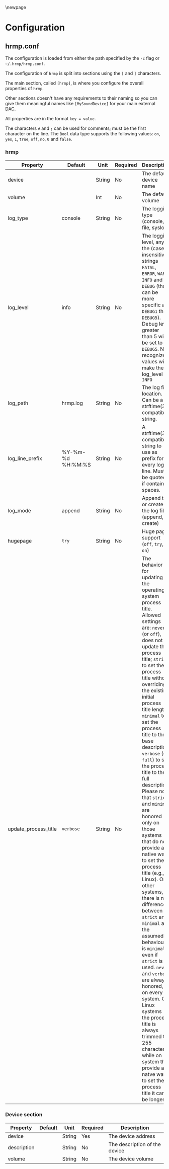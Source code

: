 \newpage

# Configuration

## hrmp.conf

The configuration is loaded from either the path specified by the `-c` flag or `~/.hrmp/hrmp.conf`.

The configuration of `hrmp` is split into sections using the `[` and `]` characters.

The main section, called `[hrmp]`, is where you configure the overall properties
of `hrmp`.

Other sections doesn't have any requirements to their naming so you can give them
meaningful names like `[MySoundDevice]` for your main external DAC.

All properties are in the format `key = value`.

The characters `#` and `;` can be used for comments; must be the first character on the line.
The `Bool` data type supports the following values: `on`, `yes`, `1`, `true`, `off`, `no`, `0` and `false`.

### hrmp

| Property | Default | Unit | Required | Description |
|----------|---------|------|----------|-------------|
| device | | String | No | The default device name |
| volume | | Int | No | The default volume |
| log_type | console | String | No | The logging type (console, file, syslog) |
| log_level | info | String | No | The logging level, any of the (case insensitive) strings `FATAL`, `ERROR`, `WARN`, `INFO` and `DEBUG` (that can be more specific as `DEBUG1` thru `DEBUG5`). Debug level greater than 5 will be set to `DEBUG5`. Not recognized values will make the log_level be `INFO` |
| log_path | hrmp.log | String | No | The log file location. Can be a strftime(3) compatible string. |
| log_line_prefix | %Y-%m-%d %H:%M:%S | String | No | A strftime(3) compatible string to use as prefix for every log line. Must be quoted if contains spaces. |
| log_mode | append | String | No | Append to or create the log file (append, create) |
| hugepage | `try` | String | No | Huge page support (`off`, `try`, `on`) |
| update_process_title | `verbose` | String | No | The behavior for updating the operating system process title. Allowed settings are: `never` (or `off`), does not update the process title; `strict` to set the process title without overriding the existing initial process title length; `minimal` to set the process title to the base description; `verbose` (or `full`) to set the process title to the full description. Please note that `strict` and `minimal` are honored only on those systems that do not provide a native way to set the process title (e.g., Linux). On other systems, there is no difference between `strict` and `minimal` and the assumed behaviour is `minimal` even if `strict` is used. `never` and `verbose` are always honored, on every system. On Linux systems the process title is always trimmed to 255 characters, while on system that provide a natve way to set the process title it can be longer. |


### Device section

| Property | Default | Unit | Required | Description |
|----------|---------|------|----------|-------------|
| device | | String | Yes | The device address |
| description | | String | No | The description of the device |
| volume | | String | No | The device volume |
